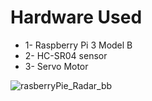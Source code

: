 <h1>Hardware Used</h1> 
<ul>
<li>1- Raspberry Pi 3 Model B</li>
<li>2- HC-SR04 sensor</li>
<li>3- Servo Motor</li>
</h1>

  
</ul>


![rasberryPie_Radar_bb](https://github.com/SamBayati/RasberryPie_Simple_Radar/assets/72009345/7243d36e-ef60-4dd9-bef3-00ef1ccac8c9)



